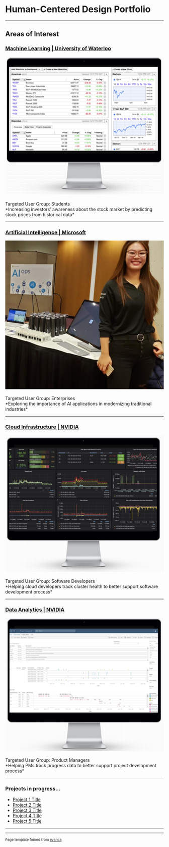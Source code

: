 # Human-Centered Design Portfolio

---

## Areas of Interest

### [Machine Learning | University of Waterloo](/pdf/project.pdf)
<img src="images/ml_project.PNG?raw=true"/>
<br><br>
Targeted User Group: Students
<br>
*Increasing investors’ awareness about the stock market by predicting stock prices from historical data*
<br>

---
### [Artificial Intelligence | Microsoft](/pdf/winter2020_work_term_repot.pdf)
<img src="images/conf-pic.jpg?raw=true"/>
<br><br>
Targeted User Group: Enterprises
<br>
*Exploring the importance of AI applications in modernizing traditional industries*
<br>

---
### [Cloud Infrastructure | NVIDIA](/pdf/fall2019_work_term_repot_save.pdf)
<img src="images/cloud_project.PNG?raw=true"/>
<br><br>
Targeted User Group: Software Developers
<br>
*Helping cloud developers track cluster health to better support software development process*
<br>

---
### [Data Analytics | NVIDIA](/pdf/LydiaLi_summer2018.pptx)
<img src="images/data_project.PNG?raw=true"/>
<br><br>
Targeted User Group: Product Managers
<br>
*Helping PMs track progress data to better support project development process*
<br>

---

### Projects in progress...

- [Project 1 Title](http://example.com/)
- [Project 2 Title](http://example.com/)
- [Project 3 Title](http://example.com/)
- [Project 4 Title](http://example.com/)
- [Project 5 Title](http://example.com/)

---




---
<p style="font-size:11px">Page template forked from <a href="https://github.com/evanca/quick-portfolio">evanca</a></p>
<!-- Remove above link if you don't want to attibute -->
